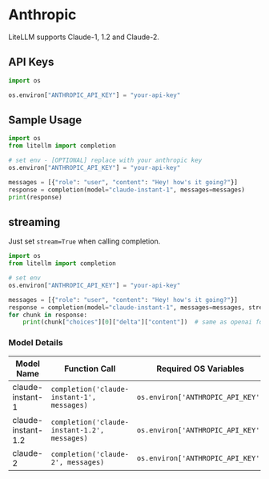 # Anthropic
LiteLLM supports Claude-1, 1.2 and Claude-2.

## API Keys

```python 
import os 

os.environ["ANTHROPIC_API_KEY"] = "your-api-key"
```

## Sample Usage

```python
import os
from litellm import completion 

# set env - [OPTIONAL] replace with your anthropic key
os.environ["ANTHROPIC_API_KEY"] = "your-api-key" 

messages = [{"role": "user", "content": "Hey! how's it going?"}]
response = completion(model="claude-instant-1", messages=messages)
print(response)
```

## streaming 
Just set `stream=True` when calling completion.

```python
import os
from litellm import completion 

# set env 
os.environ["ANTHROPIC_API_KEY"] = "your-api-key" 

messages = [{"role": "user", "content": "Hey! how's it going?"}]
response = completion(model="claude-instant-1", messages=messages, stream=True)
for chunk in response:
    print(chunk["choices"][0]["delta"]["content"])  # same as openai format
```


### Model Details

| Model Name       | Function Call                              | Required OS Variables                |
|------------------|--------------------------------------------|--------------------------------------|
| claude-instant-1  | `completion('claude-instant-1', messages)` | `os.environ['ANTHROPIC_API_KEY']`       |
| claude-instant-1.2  | `completion('claude-instant-1.2', messages)` | `os.environ['ANTHROPIC_API_KEY']`       |
| claude-2  | `completion('claude-2', messages)` | `os.environ['ANTHROPIC_API_KEY']`       |
